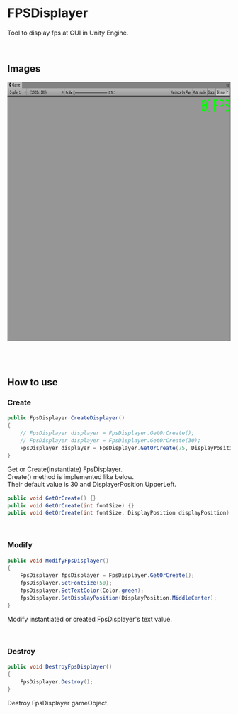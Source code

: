 # FPSDisplayer
Tool to display fps at GUI in Unity Engine.

</br>

## Images
<img src="/Images/sample.png" width=954 height=584></img></br>


</br></br>


## How to use
### Create
```C#
public FpsDisplayer CreateDisplayer() 
{
    // FpsDisplayer displayer = FpsDisplayer.GetOrCreate();
    // FpsDisplayer displayer = FpsDisplayer.GetOrCreate(30);
    FpsDisplayer displayer = FpsDisplayer.GetOrCreate(75, DisplayPosition.UpperRight);
}
```
Get or Create(instantiate) FpsDisplayer.</br>
Create() method is implemented like below.</br>
Their default value is 30 and DisplayerPosition.UpperLeft.
```C#
public void GetOrCreate() {}
public void GetOrCreate(int fontSize) {}
public void GetOrCreate(int fontSize, DisplayPosition displayPosition) {}
```

</br>

### Modify
```C#
public void ModifyFpsDisplayer()
{
    FpsDisplayer fpsDisplayer = FpsDisplayer.GetOrCreate();
    fpsDisplayer.SetFontSize(50);
    fpsDisplayer.SetTextColor(Color.green);
    fpsDisplayer.SetDisplayPosition(DisplayPosition.MiddleCenter);
}
```
Modify instantiated or created FpsDisplayer's text value.

</br>

### Destroy
```C#
public void DestroyFpsDisplayer()
{
    FpsDisplayer.Destroy();
}
```
Destroy FpsDisplayer gameObject.
















